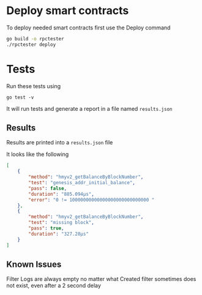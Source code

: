 # Deploy smart contracts
To deploy needed smart contracts first use the Deploy command

```bash
go build -o rpctester
./rpctester deploy
```


# Tests
Run these tests using 

```
go test -v
```

It will run tests and generate a report in a file named `results.json`

## Results
Results are printed into a `results.json` file

It looks like the following

```json
[
    {
        "method": "hmyv2_getBalanceByBlockNumber",
        "test": "genesis_addr_initial_balance",
        "pass": false,
        "duration": "885.094µs",
        "error": "0 != 10000000000000000000000000000 "
    },
    {
        "method": "hmyv2_getBalanceByBlockNumber",
        "test": "missing block",
        "pass": true,
        "duration": "327.28µs"
    }
]

```

## Known Issues
Filter Logs are always empty no matter what
Created filter sometimes does not exist, even after a 2 second delay